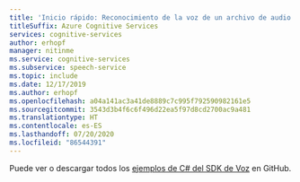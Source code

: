 ```yaml
---
title: 'Inicio rápido: Reconocimiento de la voz de un archivo de audio en C#: servicio de voz'
titleSuffix: Azure Cognitive Services
services: cognitive-services
author: erhopf
manager: nitinme
ms.service: cognitive-services
ms.subservice: speech-service
ms.topic: include
ms.date: 12/17/2019
ms.author: erhopf
ms.openlocfilehash: a04a141ac3a41de8889c7c995f792590982161e5
ms.sourcegitcommit: 3543d3b4f6c6f496d22ea5f97d8cd2700ac9a481
ms.translationtype: HT
ms.contentlocale: es-ES
ms.lasthandoff: 07/20/2020
ms.locfileid: "86544391"
---
```

Puede ver o descargar todos los <a href="https://aka.ms/speech/github-csharp">ejemplos de C# del SDK de Voz</a> en GitHub. 